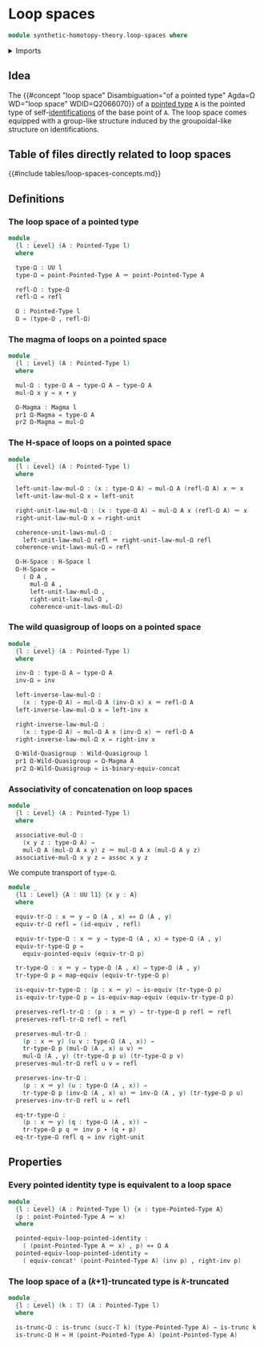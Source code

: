 # Loop spaces

```agda
module synthetic-homotopy-theory.loop-spaces where
```

<details><summary>Imports</summary>

```agda
open import foundation.dependent-pair-types
open import foundation.equivalences
open import foundation.truncated-types
open import foundation.identity-types
open import foundation.universe-levels
open import foundation.truncation-levels

open import structured-types.h-spaces
open import structured-types.magmas
open import structured-types.pointed-equivalences
open import structured-types.pointed-types
open import structured-types.wild-quasigroups
```

</details>

## Idea

The
{{#concept "loop space" Disambiguation="of a pointed type" Agda=Ω WD="loop space" WDID=Q2066070}}
of a [pointed type](structured-types.pointed-types.md) `A` is the pointed type
of self-[identifications](foundation-core.identity-types.md) of the base point
of `A`. The loop space comes equipped with a group-like structure induced by the
groupoidal-like structure on identifications.

## Table of files directly related to loop spaces

{{#include tables/loop-spaces-concepts.md}}

## Definitions

### The loop space of a pointed type

```agda
module _
  {l : Level} (A : Pointed-Type l)
  where

  type-Ω : UU l
  type-Ω = point-Pointed-Type A ＝ point-Pointed-Type A

  refl-Ω : type-Ω
  refl-Ω = refl

  Ω : Pointed-Type l
  Ω = (type-Ω , refl-Ω)
```

### The magma of loops on a pointed space

```agda
module _
  {l : Level} (A : Pointed-Type l)
  where

  mul-Ω : type-Ω A → type-Ω A → type-Ω A
  mul-Ω x y = x ∙ y

  Ω-Magma : Magma l
  pr1 Ω-Magma = type-Ω A
  pr2 Ω-Magma = mul-Ω
```

### The H-space of loops on a pointed space

```agda
module _
  {l : Level} (A : Pointed-Type l)
  where

  left-unit-law-mul-Ω : (x : type-Ω A) → mul-Ω A (refl-Ω A) x ＝ x
  left-unit-law-mul-Ω x = left-unit

  right-unit-law-mul-Ω : (x : type-Ω A) → mul-Ω A x (refl-Ω A) ＝ x
  right-unit-law-mul-Ω x = right-unit

  coherence-unit-laws-mul-Ω :
    left-unit-law-mul-Ω refl ＝ right-unit-law-mul-Ω refl
  coherence-unit-laws-mul-Ω = refl

  Ω-H-Space : H-Space l
  Ω-H-Space =
    ( Ω A ,
      mul-Ω A ,
      left-unit-law-mul-Ω ,
      right-unit-law-mul-Ω ,
      coherence-unit-laws-mul-Ω)
```

### The wild quasigroup of loops on a pointed space

```agda
module _
  {l : Level} (A : Pointed-Type l)
  where

  inv-Ω : type-Ω A → type-Ω A
  inv-Ω = inv

  left-inverse-law-mul-Ω :
    (x : type-Ω A) → mul-Ω A (inv-Ω x) x ＝ refl-Ω A
  left-inverse-law-mul-Ω x = left-inv x

  right-inverse-law-mul-Ω :
    (x : type-Ω A) → mul-Ω A x (inv-Ω x) ＝ refl-Ω A
  right-inverse-law-mul-Ω x = right-inv x

  Ω-Wild-Quasigroup : Wild-Quasigroup l
  pr1 Ω-Wild-Quasigroup = Ω-Magma A
  pr2 Ω-Wild-Quasigroup = is-binary-equiv-concat
```

### Associativity of concatenation on loop spaces

```agda
module _
  {l : Level} (A : Pointed-Type l)
  where

  associative-mul-Ω :
    (x y z : type-Ω A) →
    mul-Ω A (mul-Ω A x y) z ＝ mul-Ω A x (mul-Ω A y z)
  associative-mul-Ω x y z = assoc x y z
```

We compute transport of `type-Ω`.

```agda
module _
  {l1 : Level} {A : UU l1} {x y : A}
  where

  equiv-tr-Ω : x ＝ y → Ω (A , x) ≃∗ Ω (A , y)
  equiv-tr-Ω refl = (id-equiv , refl)

  equiv-tr-type-Ω : x ＝ y → type-Ω (A , x) ≃ type-Ω (A , y)
  equiv-tr-type-Ω p =
    equiv-pointed-equiv (equiv-tr-Ω p)

  tr-type-Ω : x ＝ y → type-Ω (A , x) → type-Ω (A , y)
  tr-type-Ω p = map-equiv (equiv-tr-type-Ω p)

  is-equiv-tr-type-Ω : (p : x ＝ y) → is-equiv (tr-type-Ω p)
  is-equiv-tr-type-Ω p = is-equiv-map-equiv (equiv-tr-type-Ω p)

  preserves-refl-tr-Ω : (p : x ＝ y) → tr-type-Ω p refl ＝ refl
  preserves-refl-tr-Ω refl = refl

  preserves-mul-tr-Ω :
    (p : x ＝ y) (u v : type-Ω (A , x)) →
    tr-type-Ω p (mul-Ω (A , x) u v) ＝
    mul-Ω (A , y) (tr-type-Ω p u) (tr-type-Ω p v)
  preserves-mul-tr-Ω refl u v = refl

  preserves-inv-tr-Ω :
    (p : x ＝ y) (u : type-Ω (A , x)) →
    tr-type-Ω p (inv-Ω (A , x) u) ＝ inv-Ω (A , y) (tr-type-Ω p u)
  preserves-inv-tr-Ω refl u = refl

  eq-tr-type-Ω :
    (p : x ＝ y) (q : type-Ω (A , x)) →
    tr-type-Ω p q ＝ inv p ∙ (q ∙ p)
  eq-tr-type-Ω refl q = inv right-unit
```

## Properties

### Every pointed identity type is equivalent to a loop space

```agda
module _
  {l : Level} (A : Pointed-Type l) {x : type-Pointed-Type A}
  (p : point-Pointed-Type A ＝ x)
  where

  pointed-equiv-loop-pointed-identity :
    ( (point-Pointed-Type A ＝ x) , p) ≃∗ Ω A
  pointed-equiv-loop-pointed-identity =
    ( equiv-concat' (point-Pointed-Type A) (inv p) , right-inv p)
```

### The loop space of a (𝑘+1)-truncated type is 𝑘-truncated

```agda
module _
  {l : Level} (k : 𝕋) (A : Pointed-Type l)
  where

  is-trunc-Ω : is-trunc (succ-𝕋 k) (type-Pointed-Type A) → is-trunc k (type-Ω A)
  is-trunc-Ω H = H (point-Pointed-Type A) (point-Pointed-Type A)
```
